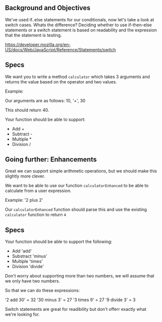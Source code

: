 ## Background and Objectives

We've used if..else statements for our conditionals, now let's take a look at switch cases. Whats the difference? Deciding whether to use if-then-else statements or a switch statement is based on readability and the expression that the statement is testing.

https://developer.mozilla.org/en-US/docs/Web/JavaScript/Reference/Statements/switch

## Specs

We want you to write a method `calculator` which takes 3 arguments and returns the value based on the operator and two values.

Example:

Our arguments are as follows: 10, '+', 30

This should return 40.

Your function should be able to support:

- Add +
- Subtract -
- Multiple *
- Division /

## Going further: Enhancements

Great we can support simple arithmetic operations, but we should make this slightly more clever. 

We want to be able to use our function `calculatorEnhanced` to be able to calculate from a user expression.

Example: '2 plus 2' 

Our `calculatorEnhanced` function should parse this and use the existing `calculator` function to return `4`

## Specs

Your function should be able to support the following:

- Add 'add'
- Substract 'minus'
- Multiple 'times'
- Division 'divide'

Don't worry about supporting more than two numbers, we will assume that we only have two numbers.

So that we can do these expressions:

'2 add 30' = 32
'30 minus 3' = 27
'3 times 9' = 27
'9 divide 3' = 3

Switch statements are great for readibility but don't offerr exactly what we're looking for. 